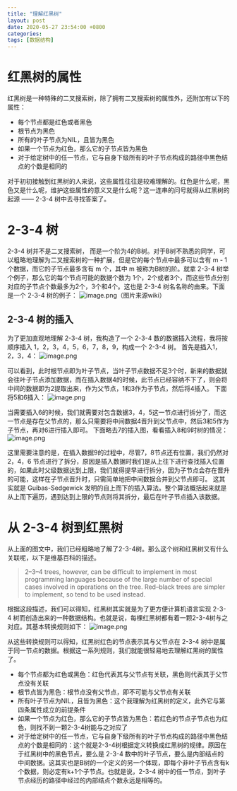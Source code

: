 ```yaml
---
title: "理解红黑树"
layout: post
date: 2020-05-27 23:54:00 +0800
categories: 
tags: [数据结构]
---
```


# 红黑树的属性
红黑树是一种特殊的二叉搜索树，除了拥有二叉搜索树的属性外，还附加有以下的属性：
- 每个节点都是红色或者黑色
- 根节点为黑色
- 所有的叶子节点为NIL，且皆为黑色
- 如果一个节点为红色，那么它的子节点皆为黑色
- 对于给定树中的任一节点，它与自身下级所有的叶子节点构成的路径中黑色结点的个数是相同的

对于初初接触到红黑树的人来说，这些属性往往是较难理解的。红色是什么呢，黑色又是什么呢，维护这些属性的意义又是什么呢？这一连串的问号就得从红黑树的起源 —— 2-3-4 树中去寻找答案了。

# 2-3-4 树
2-3-4 树并不是二叉搜索树， 而是一个阶为4的B树。对于B树不熟悉的同学，可以粗略地理解为二叉搜索树的一种扩展，但是它的每个节点中最多可以含有 m - 1 个数据，而它的子节点最多含有 m 个，其中 m 被称为B树的阶。就拿 2-3-4 树举个例子，那么它的每个节点可能的数据个数为 1个，2个或者3个，而这些节点分别对应的子节点个数最多为2个，3个和4个。这也是 2-3-4 树名名称的由来。下面是一个 2-3-4 树的例子：
![image.png](https://goudai-blog.oss-cn-shenzhen.aliyuncs.com/f458fb4e096b4768a50e9739d1fdfd9d.png)（图片来源wiki）

## 2-3-4 树的插入
为了更加直观地理解 2-3-4 树，我构造了一个 2-3-4 数的数据插入流程，我将按顺序插入 1，2，3，4，5，6，7，8，9，构成一个 2-3-4 树。
首先是插入1，2，3，4：
![image.png](https://goudai-blog.oss-cn-shenzhen.aliyuncs.com/411dd404cef04e43b06fc4fe94e887e0.png)

可以看到，此时根节点即为叶子节点，当叶子节点数据不足3个时，新来的数据就会往叶子节点添加数据，而在插入数据4的时候，此节点已经容纳不下了，则会将中间的数据即为2提取出来，作为父节点，1和3作为子节点，然后将4插入。
下面将5和6插入：
![image.png](https://goudai-blog.oss-cn-shenzhen.aliyuncs.com/1cf8116ecc3c4cb9b7042b71fa2420b0.png)

当需要插入6的时候，我们就需要对包含数据3，4，5这一节点进行拆分了，而这一节点是存在父节点的，那么只需要将中间数据4晋升到父节点中，然后3和5作为子节点，再对6进行插入即可。
下面略去7的插入图，看看插入8和9时树的情况：
![image.png](https://goudai-blog.oss-cn-shenzhen.aliyuncs.com/2c24cf7f1f61470bb82a9cfde0a82105.png)

这里需要注意的是，在插入数据9的过程中，尽管7，8节点还有位置，我们仍然对2，4，6 节点进行了拆分，原因是插入数据时我们是从上往下进行查找插入位置的，如果此时父级数据达到上限，我们就得提早进行拆分，因为子节点会存在晋升的可能，这样在子节点晋升时，只需简单地把中间数据合并到父节点即可。
这其实就是 Guibas-Sedgewick 发明的自上而下的插入算法。整个算法概括起来就是从上而下遍历，遇到达到上限的节点则将其拆分，最后在叶子节点插入该数据。

# 从 2-3-4 树到红黑树
从上面的图文中，我们已经粗略地了解了2-3-4树。那么这个树和红黑树又有什么关联呢，以下是维基百科的描述。
> 2–3–4 trees, however, can be difficult to implement in most programming languages because of the large number of special cases involved in operations on the tree. Red–black trees are simpler to implement, so tend to be used instead.

根据这段描述，我们可以得知，红黑树其实就是为了更方便计算机语言实现 2-3-4 树而创造出来的一种数据结构。也就是说，每棵红黑树都有着一颗2-3-4树与之对应。其基本转换规则如下：
![image.png](https://goudai-blog.oss-cn-shenzhen.aliyuncs.com/a8c1d4b10ef94d8f91f7a54d643b59d6.png)

从这些转换规则可以得知，红黑树红色的节点表示其与父节点在 2-3-4 树中是属于同一节点的数据。根据这一系列规则，我们就能很轻易地去理解红黑树的属性了。
- 每个节点都为红色或黑色：红色代表其与父节点有关联，黑色则代表其于父节点没有关联
- 根节点皆为黑色：根节点没有父节点，即不可能与父节点有关联
- 所有叶子节点为NIL，且皆为黑色：这个我理解为红黑树的定义，此外它与第四条属性成立的前提条件
- 如果一个节点为红色，那么它的子节点皆为黑色：若红色的节点子节点也为红色，则找不到一颗2-3-4树能与之对应了
- 对于给定树中的任一节点，它与自身下级所有的叶子节点构成的路径中黑色结点的个数是相同的：这个就是2-3-4树根据定义转换成红黑树的规律。原因在于红黑树中的黑色节点，要么是 2-3-4 数中的叶子节点，要么是内部结点的中间数据。这其实也是B树的一个定义的另一个体现，即每个非叶子节点含有k个数据，则必定有k+1个子节点。也就是说，2-3-4 树中的任一节点，到叶子节点经历的路径中经过的内部结点个数永远是相等的。